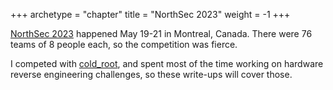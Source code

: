 +++
archetype = "chapter"
title = "NorthSec 2023"
weight = -1
+++

[NorthSec 2023](https://nsec.io) happened May 19-21 in Montreal, Canada. There were 76 teams of 8 people each, so the competition was fierce.

I competed with [cold_root](https://ctftime.org/team/120482), and spent most of the time working on hardware reverse engineering challenges, so these write-ups will cover those.

